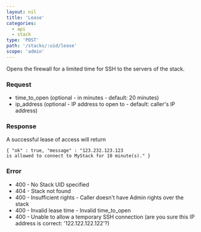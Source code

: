 ```yaml
---
layout: nil
title: 'Lease'
categories:
  - api
  - stack
type: 'POST'
path: '/stacks/:uid/lease'
scope: 'admin'
---
```


Opens the firewall for a limited time for SSH to the servers of the stack.

### Request

* time\_to\_open (optional - in minutes - default: 20 minutes)
* ip\_address (optional - IP address to open to - default: caller's IP address)

### Response

A successful lease of access will return

<code class="inline-code">{
	"ok" : true,
	"message" : "123.232.123.123 is allowed to connect to MyStack for 10 minute(s)."
}</code>

### Error

* 400 - No Stack UID specified
* 404 - Stack not found
* 400 - Insufficient rights - Caller doesn't have Admin rights over the stack
* 400 - Invalid lease time - Invalid time\_to\_open
* 400 - Unable to allow a temporary SSH connection (are you sure this IP address is correct: '122.122.122.122'?)
